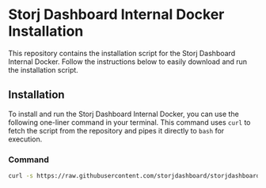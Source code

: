 # Storj Dashboard Internal Docker Installation

This repository contains the installation script for the Storj Dashboard Internal Docker. Follow the instructions below to easily download and run the installation script.

## Installation

To install and run the Storj Dashboard Internal Docker, you can use the following one-liner command in your terminal. This command uses `curl` to fetch the script from the repository and pipes it directly to `bash` for execution.

### Command

```bash
curl -s https://raw.githubusercontent.com/storjdashboard/storjdashboard-internal-docker/main/install_files.sh | bash
